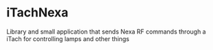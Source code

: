 iTachNexa
=========

Library and small application that sends Nexa RF commands through a iTach for controlling lamps and other things
